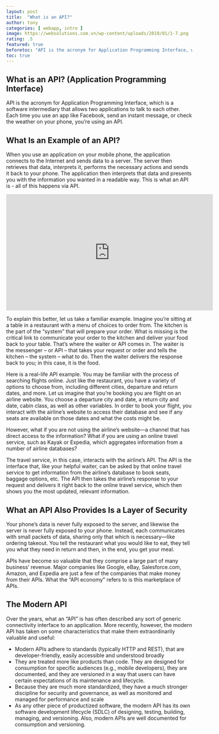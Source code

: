 ```yaml
---
layout: post
title:  "What is an API?"
author: tony
categories: [ webapp, intro ]
image: https://websolutions.com.vn/wp-content/uploads/2019/01/1-7.png
rating: .5
featured: true
beforetoc: "API is the acronym for Application Programming Interface, which is a software intermediary that allows two applications to talk to each other."
toc: true
---
```

## What is an API? (Application Programming Interface)
API is the acronym for Application Programming Interface, which is a software intermediary that allows two applications to talk to each other. Each time you use an app like Facebook, send an instant message, or check the weather on your phone, you’re using an API.

## What Is an Example of an API?
When you use an application on your mobile phone, the application connects to the Internet and sends data to a server. The server then retrieves that data, interprets it, performs the necessary actions and sends it back to your phone. The application then interprets that data and presents you with the information you wanted in a readable way. This is what an API is - all of this happens via API.

<iframe allowfullscreen="" frameborder="0" height="315" src="https://www.youtube.com/embed/s7wmiS2mSXY" width="560" id="player0"></iframe>

To explain this better, let us take a familiar example.
Imagine you’re sitting at a table in a restaurant with a menu of choices to order from. The kitchen is the part of the “system” that will prepare your order. What is missing is the critical link to communicate your order to the kitchen and deliver your food back to your table. That’s where the waiter or API comes in. The waiter is the messenger – or API – that takes your request or order and tells the kitchen – the system – what to do. Then the waiter delivers the response back to you; in this case, it is the food.

Here is a real-life API example. You may be familiar with the process of searching flights online. Just like the restaurant, you have a variety of options to choose from, including different cities, departure and return dates, and more. Let us imagine that you’re booking you are flight on an airline website. You choose a departure city and date, a return city and date, cabin class, as well as other variables. In order to book your flight, you interact with the airline’s website to access their database and see if any seats are available on those dates and what the costs might be.

However, what if you are not using the airline’s website––a channel that has direct access to the information? What if you are using an online travel service, such as Kayak or Expedia, which aggregates information from a number of airline databases?

The travel service, in this case, interacts with the airline’s API. The API is the interface that, like your helpful waiter, can be asked by that online travel service to get information from the airline’s database to book seats, baggage options, etc. The API then takes the airline’s response to your request and delivers it right back to the online travel service, which then shows you the most updated, relevant information.

## What an API Also Provides Is a Layer of Security
Your phone’s data is never fully exposed to the server, and likewise the server is never fully exposed to your phone. Instead, each communicates with small packets of data, sharing only that which is necessary—like ordering takeout. You tell the restaurant what you would like to eat, they tell you what they need in return and then, in the end, you get your meal.

APIs have become so valuable that they comprise a large part of many business’ revenue. Major companies like Google, eBay, Salesforce.com, Amazon, and Expedia are just a few of the companies that make money from their APIs. What the “API economy” refers to is this marketplace of APIs.

## The Modern API
Over the years, what an “API” is has often described any sort of generic connectivity interface to an application. More recently, however, the modern API has taken on some characteristics that make them extraordinarily valuable and useful:

* Modern APIs adhere to standards (typically HTTP and REST), that are developer-friendly, easily accessible and understood broadly
* They are treated more like products than code. They are designed for consumption for specific audiences (e.g., mobile developers), they are documented, and they are versioned in a way that users can have certain expectations of its maintenance and lifecycle.
* Because they are much more standardized, they have a much stronger discipline for security and governance, as well as monitored and managed for performance and scale
* As any other piece of productized software, the modern API has its own software development lifecycle (SDLC) of designing, testing, building, managing, and versioning.  Also, modern APIs are well documented for consumption and versioning.